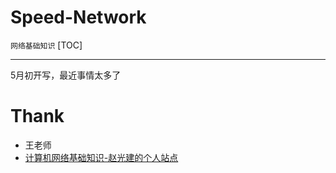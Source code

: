 # Speed-Network
`网络基础知识`
[TOC]

---

5月初开写，最近事情太多了








# Thank
- 王老师
- [计算机网络基础知识-赵光建的个人站点](https://linux7788.com/linux_ops/networks/)
